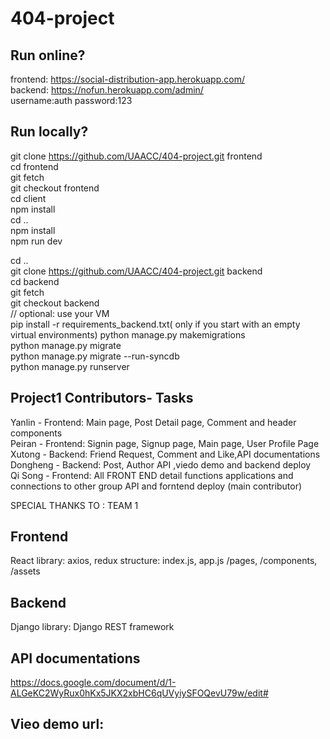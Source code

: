 # 404-project



## Run online?
frontend: https://social-distribution-app.herokuapp.com/<br/>
backend: https://nofun.herokuapp.com/admin/<br/>
username:auth
password:123


## Run locally?
git clone https://github.com/UAACC/404-project.git frontend <br/>
cd frontend<br/>
git fetch<br/>
git checkout frontend<br/>
cd client<br/>
npm install<br/>
cd ..<br/>
npm install<br/>
npm run dev<br/>

cd ..<br/>
git clone https://github.com/UAACC/404-project.git backend<br/>
cd backend<br/>
git fetch<br/>
git checkout backend<br/>
// optional: use your VM<br/>
pip install -r requirements_backend.txt( only if you start with an empty virtual environments)
python manage.py makemigrations<br/>
python manage.py migrate<br/>
python manage.py migrate --run-syncdb<br/>
python manage.py runserver<br/>



## Project1 Contributors- Tasks
Yanlin - Frontend:  Main page, Post Detail page, Comment and header components <br />
Peiran - Frontend: Signin page, Signup page, Main page, User Profile Page<br />
Xutong - Backend: Friend Request, Comment and Like,API documentations <br />
Dongheng - Backend: Post, Author API ,viedo demo and backend deploy<br />
Qi Song - Frontend: All FRONT END  detail functions applications and connections to other group API and forntend deploy (main contributor) <br />


SPECIAL THANKS TO :
TEAM 1


## Frontend
React
library: axios, redux
structure: index.js, app.js /pages, /components, /assets


## Backend
Django
library: Django REST framework

## API documentations
https://docs.google.com/document/d/1-ALGeKC2WyRux0hKx5JKX2xbHC6qUVyiySFOQevU79w/edit#

## Vieo demo url:



